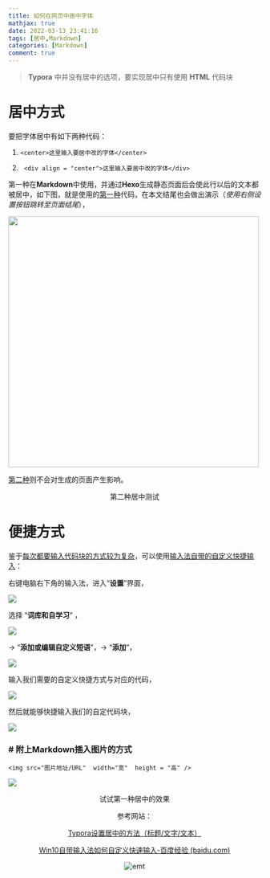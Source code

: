 ```yaml
---
title: 如何在网页中居中字体
mathjax: true
date: 2022-03-13 23:41:16
tags: [居中,Markdown]
categories: [Markdown]
comment: true
---
```


>**Typora** 中并没有居中的选项，要实现居中只有使用 **HTML**  代码块

# 居中方式

要把字体居中有如下两种代码：

1.  `<center>这里输入要居中改的字体</center>`

2.   ` <div align = "center">这里输入要居中改的字体</div>`

第一种在**Markdown**中使用，并通过**Hexo**生成静态页面后会使此行以后的文本都被居中，如下图，就是使用的<u>第一种</u>代码，在本文结尾也会做出演示（*使用右侧设置按钮跳转至页面结尾*），

<img src="https://s3.bmp.ovh/imgs/2022/03/342af2eb0ccd3555.png"  width="500"  height = ""/>



<u>第二种</u>则不会对生成的页面产生影响。

<div align = "center">第二种居中测试</div>

# 便捷方式

鉴于<u>每次都要输入代码块的方式较为复杂</u>，可以使用<u>输入法自带的自定义快捷输入</u>：

右键电脑右下角的输入法，进入“**设置**”界面，

![](https://s3.bmp.ovh/imgs/2022/03/643f79d7102b8e4a.png)

选择 “**词库和自学习**” ，

![](https://s3.bmp.ovh/imgs/2022/03/ee19b9511e6b6e23.png)

-> “**添加或编辑自定义短语**”，-> “**添加**”，

![](https://s3.bmp.ovh/imgs/2022/03/6f4eb8a38f36fe1a.png)

输入我们需要的自定义快捷方式与对应的代码，

![](https://s3.bmp.ovh/imgs/2022/03/f32d1b8331beb18c.png)

然后就能够快捷输入我们的自定代码块，

![](https://s3.bmp.ovh/imgs/2022/03/9dab070c4921eb47.png)

### # 附上Markdown插入图片的方式

`<img src="图片地址/URL"  width="宽"  height = "高" />`

![](https://s3.bmp.ovh/imgs/2022/03/672053379f3d2bd8.png)



<center>试试第一种居中的效果<center/>

参考网站：

[Typora设置居中的方法（标题/文字/文本）](https://blog.csdn.net/sinat_25207295/article/details/116033800)

[Win10自带输入法如何自定义快速输入-百度经验 (baidu.com)](https://jingyan.baidu.com/article/fdffd1f8e896f8b3e88ca158.html)



![emt](emt.jpg)